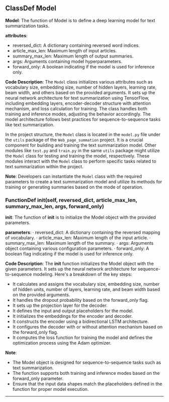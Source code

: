 ## ClassDef Model
**Model**: The function of Model is to define a deep learning model for text summarization tasks.

**attributes**:
- reversed_dict: A dictionary containing reversed word indices.
- article_max_len: Maximum length of input articles.
- summary_max_len: Maximum length of output summaries.
- args: Arguments containing model hyperparameters.
- forward_only: A boolean indicating if the model is used for inference only.

**Code Description**:
The `Model` class initializes various attributes such as vocabulary size, embedding size, number of hidden layers, learning rate, beam width, and others based on the provided arguments. It sets up the neural network architecture for text summarization using TensorFlow, including embedding layers, encoder-decoder structure with attention mechanism, and loss calculation for training. The class handles both training and inference modes, adjusting the behavior accordingly. The model architecture follows best practices for sequence-to-sequence tasks like text summarization.

In the project structure, the `Model` class is located in the `model.py` file under the `utils` package of the `Web_page_summation` project. It is a crucial component for building and training the text summarization model. Other modules like `test.py` and `train.py` in the same `utils` package might utilize the `Model` class for testing and training the model, respectively. These modules interact with the `Model` class to perform specific tasks related to text summarization within the project.

**Note**: Developers can instantiate the `Model` class with the required parameters to create a text summarization model and utilize its methods for training or generating summaries based on the mode of operation.
### FunctionDef __init__(self, reversed_dict, article_max_len, summary_max_len, args, forward_only)
**__init__**: The function of __init__ is to initialize the Model object with the provided parameters.

**parameters**:
· reversed_dict: A dictionary containing the reversed mapping of vocabulary.
· article_max_len: Maximum length of the input article.
· summary_max_len: Maximum length of the summary.
· args: Arguments object containing various configuration parameters.
· forward_only: A boolean flag indicating if the model is used for inference only.

**Code Description**:
The __init__ function initializes the Model object with the given parameters. It sets up the neural network architecture for sequence-to-sequence modeling. Here's a breakdown of the key steps:
- It calculates and assigns the vocabulary size, embedding size, number of hidden units, number of layers, learning rate, and beam width based on the provided arguments.
- It handles the dropout probability based on the forward_only flag.
- It sets up the projection layer for the decoder.
- It defines the input and output placeholders for the model.
- It initializes the embeddings for the encoder and decoder.
- It constructs the encoder using a bidirectional LSTM architecture.
- It configures the decoder with or without attention mechanism based on the forward_only flag.
- It computes the loss function for training the model and defines the optimization process using the Adam optimizer.

**Note**:
- The Model object is designed for sequence-to-sequence tasks such as text summarization.
- The function supports both training and inference modes based on the forward_only parameter.
- Ensure that the input data shapes match the placeholders defined in the function for proper model execution.
***
